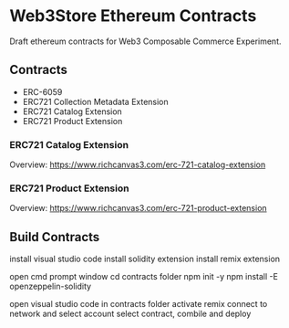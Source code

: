 # Web3Store Ethereum Contracts

Draft ethereum contracts for Web3 Composable Commerce Experiment.


## Contracts

* ERC-6059
* ERC721 Collection Metadata Extension
* ERC721 Catalog Extension
* ERC721 Product Extension

### ERC721 Catalog Extension
Overview:
https://www.richcanvas3.com/erc-721-catalog-extension

### ERC721 Product Extension
Overview:
https://www.richcanvas3.com/erc-721-product-extension


## Build Contracts
install visual studio code
install solidity extension
install remix extension

open cmd prompt window
cd contracts folder
npm init -y
npm install -E openzeppelin-solidity

open visual studio code in contracts folder
activate remix
connect to network and select account
select contract, combile and deploy
